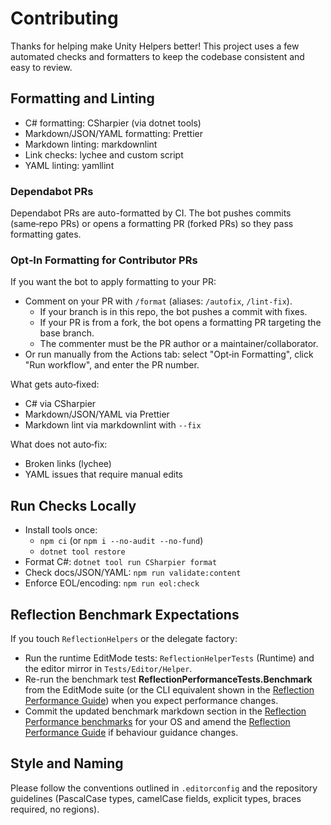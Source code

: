 # Contributing

Thanks for helping make Unity Helpers better! This project uses a few automated checks and formatters to keep the codebase consistent and easy to review.

## Formatting and Linting

- C# formatting: CSharpier (via dotnet tools)
- Markdown/JSON/YAML formatting: Prettier
- Markdown linting: markdownlint
- Link checks: lychee and custom script
- YAML linting: yamllint

### Dependabot PRs

Dependabot PRs are auto-formatted by CI. The bot pushes commits (same‑repo PRs) or opens a formatting PR (forked PRs) so they pass formatting gates.

### Opt‑In Formatting for Contributor PRs

If you want the bot to apply formatting to your PR:

- Comment on your PR with `/format` (aliases: `/autofix`, `/lint-fix`).
  - If your branch is in this repo, the bot pushes a commit with fixes.
  - If your PR is from a fork, the bot opens a formatting PR targeting the base branch.
  - The commenter must be the PR author or a maintainer/collaborator.
- Or run manually from the Actions tab: select "Opt‑in Formatting", click "Run workflow", and enter the PR number.

What gets auto‑fixed:

- C# via CSharpier
- Markdown/JSON/YAML via Prettier
- Markdown lint via markdownlint with `--fix`

What does not auto‑fix:

- Broken links (lychee)
- YAML issues that require manual edits

## Run Checks Locally

- Install tools once:
  - `npm ci` (or `npm i --no-audit --no-fund`)
  - `dotnet tool restore`
- Format C#: `dotnet tool run CSharpier format`
- Check docs/JSON/YAML: `npm run validate:content`
- Enforce EOL/encoding: `npm run eol:check`

## Reflection Benchmark Expectations

If you touch `ReflectionHelpers` or the delegate factory:

- Run the runtime EditMode tests: `ReflectionHelperTests` (Runtime) and the editor mirror in `Tests/Editor/Helper`.
- Re-run the benchmark test **ReflectionPerformanceTests.Benchmark** from the EditMode suite (or the CLI equivalent shown in the [Reflection Performance Guide](ReflectionPerformance.md)) when you expect performance changes.
- Commit the updated benchmark markdown section in the [Reflection Performance benchmarks](Docs/REFLECTION_PERFORMANCE.md) for your OS and amend the [Reflection Performance Guide](ReflectionPerformance.md) if behaviour guidance changes.

## Style and Naming

Please follow the conventions outlined in `.editorconfig` and the repository guidelines (PascalCase types, camelCase fields, explicit types, braces required, no regions).
